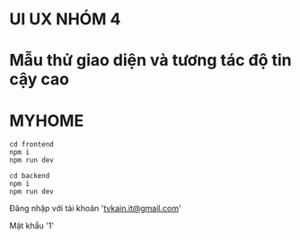 # UI UX NHÓM 4

# Mẫu thử giao diện và tương tác độ tin cậy cao

# MYHOME

```
cd frontend
npm i
npm run dev
```

```
cd backend
npm i
npm run dev
```

Đăng nhập với tài khoản 'tvkain.it@gmail.com'

Mật khẩu '1'
